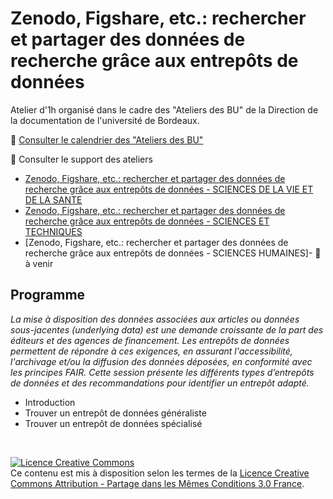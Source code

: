 # Zenodo, Figshare, etc.: rechercher et partager des données de recherche grâce aux entrepôts de données

Atelier d'1h organisé dans le cadre des "Ateliers des BU" de la Direction de la documentation de l'université de Bordeaux.

:calendar: [Consulter le calendrier des "Ateliers des BU"](http://busec2.u-bordeaux.fr/formations_ent/)

:bookmark_tabs: Consulter le support des ateliers 

* [Zenodo, Figshare, etc.: rechercher et partager des données de recherche grâce aux entrepôts de données - SCIENCES DE LA VIE ET DE LA SANTE](https://github.com/fflamerie/atBU_entrepots_donnees/blob/master/content/atBU_entrepots_donnees_SVS.pdf)
* [Zenodo, Figshare, etc.: rechercher et partager des données de recherche grâce aux entrepôts de données - SCIENCES ET TECHNIQUES](https://github.com/fflamerie/atBU_entrepots_donnees/blob/master/content/atBU_entrepots_donnees_ST.pdf) 
* [Zenodo, Figshare, etc.: rechercher et partager des données de recherche grâce aux entrepôts de données - SCIENCES HUMAINES]- 🔗 à venir

## Programme

_La mise à disposition des données associées aux articles ou données sous-jacentes (underlying data) est une demande croissante de la part des éditeurs et des agences de financement. Les entrepôts de données permettent de répondre à ces exigences, en assurant l'accessibilité, l'archivage et/ou la diffusion des données déposées, en conformité avec les principes FAIR. Cette session présente les différents types d’entrepôts de données et des recommandations pour identifier un entrepôt adapté._ 
 
* Introduction 
* Trouver un entrepôt de données généraliste
* Trouver un entrepôt de données spécialisé


</br>

<a rel="license" href="http://creativecommons.org/licenses/by-sa/3.0/fr/"><img alt="Licence Creative Commons" style="border-width:0" src="https://i.creativecommons.org/l/by-sa/3.0/fr/88x31.png" /></a><br />Ce contenu est mis à disposition selon les termes de la <a rel="license" href="http://creativecommons.org/licenses/by-sa/3.0/fr/">Licence Creative Commons Attribution -  Partage dans les Mêmes Conditions 3.0 France</a>.
